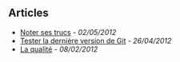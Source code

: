## Articles

* [Noter ses trucs](https://github.com/KuiKui/Blog/blob/master/posts/2012-05-02_Noter-ses-trucs.md#noter-ses-trucs) - *02/05/2012*
* [Tester la dernière version de Git](https://github.com/KuiKui/Blog/blob/master/posts/2012-04-26_Tester-la-derniere-version-de-git.md#tester-la-derni%C3%A8re-version-de-git) - *26/04/2012*
* [La qualité](https://github.com/KuiKui/Blog/blob/master/posts/2012-02-08_La-qualite.md#la-qualit) - *08/02/2012*
